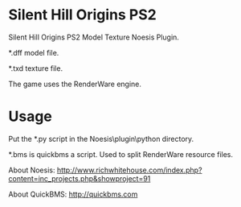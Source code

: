# Silent Hill Origins PS2
Silent Hill Origins PS2 Model Texture Noesis Plugin. 

*.dff model file. 

*.txd texture file. 

The game uses the RenderWare engine. 

# Usage
Put the *.py script in the Noesis\plugin\python directory. 

*.bms is quickbms a script. Used to split RenderWare resource files. 

About Noesis: 
http://www.richwhitehouse.com/index.php?content=inc_projects.php&showproject=91 

About QuickBMS: 
http://quickbms.com


